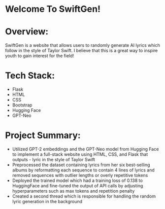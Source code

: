 # Welcome To SwiftGen!


# Overview:

SwiftGen is a website that allows users to randomly generate AI lyrics which follow in the style of Taylor Swift. I believe that this is a great way to inspire youth to gain interest for the field!

# Tech Stack:
- Flask
- HTML
- CSS
- Bootstrap
- Hugging Face
- GPT-Neo


# Project Summary:

- Utilized GPT-2 embeddings and the GPT-Neo model from Hugging Face to implement a full-stack website using HTML, CSS, and Flask that outputs - lyric in the style of Taylor Swift
- Preprocessed the dataset containing lyrics from her six best-selling albums by reformatting each sequence to contain 4 lines of lyrics and removed sequences with outlier lengths or overly repetitive tokens
- Deployed the trained model which had a training loss of 0.138 to HuggingFace and fine-tuned the output of API calls by adjusting hyperparameters such as max tokens and repetition penalty
- Created a second thread which is responsible for handling the random lyric generation in the background
